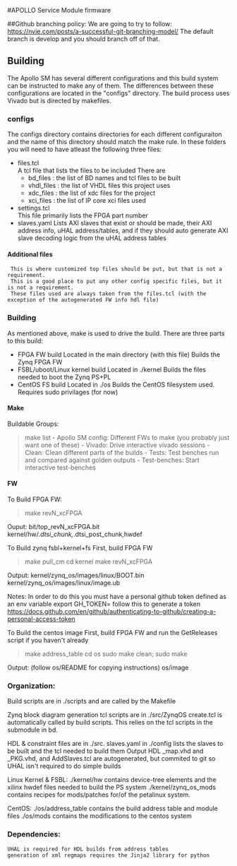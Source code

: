 #APOLLO Service Module firmware

##Github branching policy:
We are going to try to follow: https://nvie.com/posts/a-successful-git-branching-model/
The default branch is develop and you should branch off of that.

## Building
The Apollo SM has several different configurations and this build system can be instructed to make any of them.
The differences between these configurations are located in the "configs" directory.
The build process uses Vivado but is directed by makefiles. 

### configs
The configs directory contains directories for each different configuraiton and the name of this directory should match the make rule.
In these folders you will need to have atleast the following three files:
 - files.tcl  
   A tcl file that lists the files to be included
   There are
   - bd_files   : the list of BD names and tcl files to be built
   - vhdl_files : the list of VHDL files this project uses
   - xdc_files  : the list of xdc files for the project
   - xci_files  : the list of IP core xci files used
 - settings.tcl  
   This file primarily lists the FPGA part number
 - slaves.yaml 
   Lists AXI slaves that exist or should be made, their AXI address info, uHAL address/tables, and if they should auto generate AXI slave decoding logic from the uHAL address tables

#### Additional files
     This is where customized top files should be put, but that is not a requirement. 
     This is a good place to put any other config specific files, but it is not a requirement. 
     These files used are always taken from the files.tcl (with the exception of the autogenerated FW info hdl file)

### Building
As mentioned above, make is used to drive the build.  There are three parts to this build:
 - FPGA FW build 
   Located in the main directory (with this file)
   Builds the Zynq FPGA FW   
 - FSBL/uboot/Linux kernel build
   Located in ./kernel
   Builds the files needed to boot the Zynq PS+PL
 - CentOS FS build
   Located in ./os
   Builds the CentOS filesystem used.  
   Requires sudo privilages (for now)

#### Make
Buildable Groups:
  > make list
    - Apollo SM config:
      Different FWs to make (you probably just want one of these)
    - Vivado:
      Drive interactive vivado sessions
    - Clean:
      Clean different parts of the builds
    - Tests:
      Test benches run and compared against golden outputs
    - Test-benches:
      Start interactive test-benches

#### FW
To Build FPGA FW:
  >make revN_xcFPGA

  Ouput:
    bit/top_revN_xcFPGA.bit
    kernel/hw/*.dtsi_chunk,*.dtsi_post_chunk,hwdef

To Build zynq fsbl+kernel+fs
  First, build FPGA FW
  >make pull_cm
  >cd kernel
  >make revN_xcFPGA

  Output:
    kernel/zynq_os/images/linux/BOOT.bin
    kernel/zynq_os/images/linux/image.ub

  Notes: In order to do this you must have a personal github token defined as an env variable
  export GH_TOKEN=<your token here>
  follow this to generate a token https://docs.github.com/en/github/authenticating-to-github/creating-a-personal-access-token


To Build the centos image
   First, build FPGA FW and run the GetReleases script if you haven't already
   > make address_table
   > cd os
   > sudo make clean; sudo make

   Output: (follow os/README for copying instructions)
     os/image

   
### Organization:
  Build scripts are in ./scripts and are called by the Makefile
  
  Zynq block diagram generation tcl scripts are in ./src/ZynqOS
    create.tcl is automatically called by build scripts.
  This relies on the tcl scripts in the submodule in bd.

  HDL & constraint files are in ./src.
  slaves.yaml in ./config lists the slaves to be built and the tcl needed to build them
  Output HDL _map.vhd and _PKG.vhd, and AddSlaves.tcl are autogenerated, but commited to git so UHAL isn't required to do simple builds 

  Linux Kernel & FSBL:
    ./kernel/hw contains device-tree elements and the xilinx hwdef files needed to build the PS system
    ./kernel/zynq_os_mods contains recipes for mods/patches for/of the petalinux system.

  CentOS:
    ./os/address_table contains the build address table and module files
    ./os/mods contains the modifications to the centos system

### Dependencies:
	UHAL is required for HDL builds from address tables
	generation of xml regmaps requires the Jinja2 library for python
